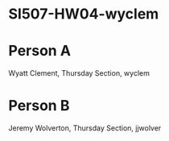 # SI507-HW04-wyclem

# Person A
Wyatt Clement, Thursday Section, wyclem

# Person B
Jeremy Wolverton, Thursday Section, jjwolver
